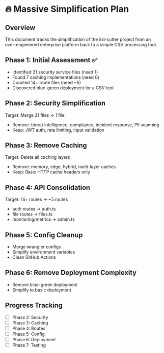 # 🔥 Massive Simplification Plan

## Overview
This document tracks the simplification of the list-cutter project from an over-engineered enterprise platform back to a simple CSV processing tool.

## Phase 1: Initial Assessment ✅
- Identified 21 security service files (need 1)
- Found 7 caching implementations (need 0)
- Counted 14+ route files (need ~5)
- Discovered blue-green deployment for a CSV tool

## Phase 2: Security Simplification
Target: Merge 21 files → 1 file
- Remove: threat intelligence, compliance, incident response, PII scanning
- Keep: JWT auth, rate limiting, input validation

## Phase 3: Remove Caching
Target: Delete all caching layers
- Remove: memory, edge, hybrid, multi-layer caches
- Keep: Basic HTTP cache headers only

## Phase 4: API Consolidation
Target: 14+ routes → ~5 routes
- auth routes → auth.ts
- file routes → files.ts
- monitoring/metrics → admin.ts

## Phase 5: Config Cleanup
- Merge wrangler configs
- Simplify environment variables
- Clean GitHub Actions

## Phase 6: Remove Deployment Complexity
- Remove blue-green deployment
- Simplify to basic deployment

## Progress Tracking
- [ ] Phase 2: Security
- [ ] Phase 3: Caching
- [ ] Phase 4: Routes
- [ ] Phase 5: Config
- [ ] Phase 6: Deployment
- [ ] Phase 7: Testing